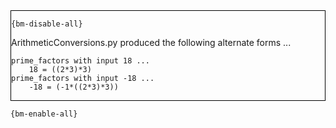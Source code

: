 <div style="border:1px solid black;">

`{bm-disable-all}`

ArithmeticConversions.py produced the following alternate forms ...

```
prime_factors with input 18 ...
    18 = ((2*3)*3)
prime_factors with input -18 ...
    -18 = (-1*((2*3)*3))
```

</div>

`{bm-enable-all}`

